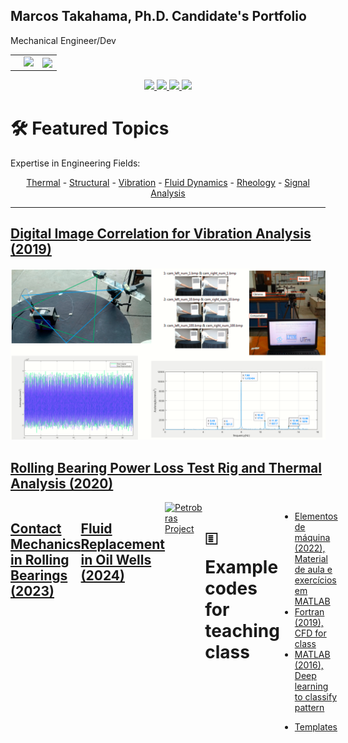 ## Marcos Takahama, Ph.D. Candidate's Portfolio
Mechanical Engineer/Dev  

<!-- Space for APIs -->  
<table border="0">  
  <tr>  
    <td>  
      <a href="http://lattes.cnpq.br/8034933372506302">  
 <!<img src="https://github.com/mhtakahama/mhtakahama/raw/main/mhtakahama.png" width="200"> 
    </td>  
    <td>  
      <img src="https://github-readme-stats.vercel.app/api?username=mhtakahama&show_icons=true&theme=codeSTACKr&count_private=true">  
    </td>  
    <td>  
  <img align="center" src="https://github-readme-stats.vercel.app/api/top-langs/?username=mhtakahama&layout=compact&theme=buefy&hide_border=true" />  
    </td>  
  </tr>  
</table>  

<!-- Socials -->  
<p align="center">
  <a href="https://www.linkedin.com/in/mhtakahama/">
    <img src="https://img.shields.io/badge/LinkedIn-0077B5?style=for-the-badge&logo=linkedin&logoColor=white">
  </a>
  <a href="https://www.instagram.com/mhtakahama/">
    <img src="https://img.shields.io/badge/Instagram-E4405F?style=for-the-badge&logo=instagram&logoColor=white">
  </a>
  <a href="mailto:mhtakahama@gmail.com">
    <img src="https://img.shields.io/badge/Gmail-D14836?style=for-the-badge&logo=gmail&logoColor=white">
  </a>
  <a href="https://api.whatsapp.com/send?phone=5541989037272&text=Hi%20Marcos,%20I%20got%20your%20contact%20from%20Github">
    <img src="https://img.shields.io/badge/WhatsApp-25D366?style=for-the-badge&logo=whatsapp&logoColor=white">
  </a>
</p>

<!-- Topics -->  
<div>  
    <h1>🛠️ Featured Topics</h1>  
    <p>Expertise in Engineering Fields:</p>  
    <div align="center">  
        <a href="#">Thermal</a> -   
        <a href="#">Structural</a> -   
        <a href="#">Vibration</a> -   
        <a href="#">Fluid Dynamics</a> -  
        <a href="#">Rheology</a> -   
        <a href="#">Signal Analysis</a>  
    </div>  
</div>  

<hr>  

<!-- Projects developed -->  
<h2><a href="https://github.com/mhtakahama/VODCA-UTFPR">Digital Image Correlation for Vibration Analysis (2019)</a></h2>   
  <a href="https://github.com/mhtakahama/VODCA-UTFPR">  
    <img src="https://github.com/mhtakahama/mhtakahama/blob/main/Figures/Vibration/6.png" alt="Figure 1" width="805">  
  </a>  
</div>  

<h2><a href="https://github.com/mhtakahama/RBPLR-UTFPR">Rolling Bearing Power Loss Test Rig and Thermal Analysis (2020)</h2>  
<div style="display: flex; flex-direction: row;">  
<a href="https://github.com/mhtakahama/RBPLR-UTFPR">  
    <img src="https://github.com/mhtakahama/mhtakahama/blob/main/Figures/1.gif" alt="Figure 3" width="805">  
    </a>        

<h2><a href="https://github.com/mhtakahama/Mechanic-of-Contacts-UTFPR">Contact Mechanics in Rolling Bearings (2023)</h2>  
  <a href="https://github.com/mhtakahama/Mechanic-of-Contacts-UTFPR">  
    <img src="https://github.com/mhtakahama/mhtakahama/blob/main/Figures/Thermal%20RB/1b.gif" alt="Figure 4" width="805">  
  </a>  

  <h2><a href="https://github.com/mhtakahama/SurgeSwab-Petrobras">Fluid Replacement in Oil Wells (2024)</h2>  
<a href="https://github.com/mhtakahama/SurgeSwab-Petrobras">  
    <img src="https://github.com/mhtakahama/mhtakahama/blob/main/Figures/Petrobras/1.jpg" alt="Petrobras Project" width="805">  
</a>  
    
<!--Example Codes -->  
<h1>🗉️ Example codes for teaching class</h1>  
<ul>  
  <li><a href="https://github.com/mhtakahama/Aulas_Elemaq2022">Elementos de máquina (2022), Material de aula e exercícios em MATLAB</a></li>  
  <li><a href="https://github.com/mhtakahama/Code-examples/blob/main/Fortran_CFD_exercise">Fortran (2019), CFD for class</a></li>  
  <li><a href="https://github.com/mhtakahama/Code-examples/blob/main/Matlab_DeeplLearning_Classificador%20de%20Padr%C3%B5es/Algoritmo.m">MATLAB (2016), Deep learning to classify pattern</a></li>  
   <p>  
<li><a href="https://github.com/mhtakahama/Templates">Templates</a></li>  
</ul>  
<div align="center">  
